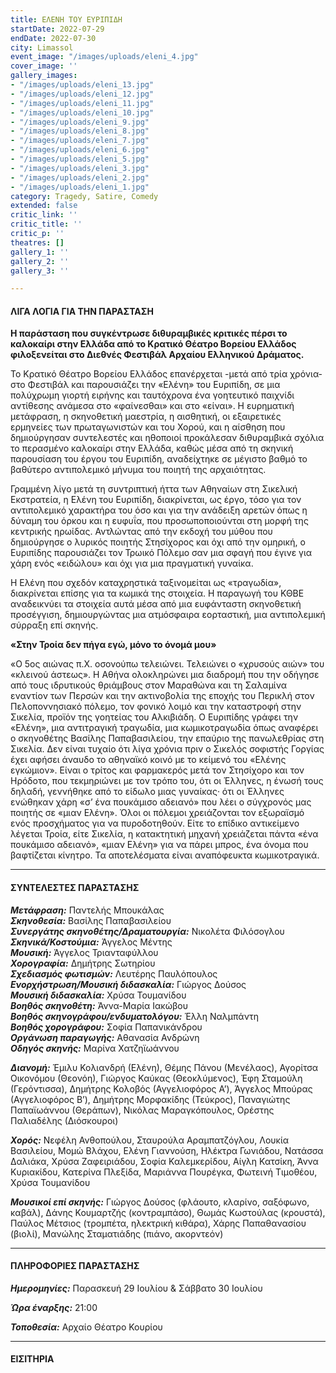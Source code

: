 ```yaml
---
title: ΕΛΕΝΗ ΤΟΥ ΕΥΡΙΠΙΔΗ
startDate: 2022-07-29
endDate: 2022-07-30
city: Limassol
event_image: "/images/uploads/eleni_4.jpg"
cover_image: ''
gallery_images:
- "/images/uploads/eleni_13.jpg"
- "/images/uploads/eleni_12.jpg"
- "/images/uploads/eleni_11.jpg"
- "/images/uploads/eleni_10.jpg"
- "/images/uploads/eleni_9.jpg"
- "/images/uploads/eleni_8.jpg"
- "/images/uploads/eleni_7.jpg"
- "/images/uploads/eleni_6.jpg"
- "/images/uploads/eleni_5.jpg"
- "/images/uploads/eleni_3.jpg"
- "/images/uploads/eleni_2.jpg"
- "/images/uploads/eleni_1.jpg"
category: Tragedy, Satire, Comedy
extended: false
critic_link: ''
critic_title: ''
critic_p: ''
theatres: []
gallery_1: ''
gallery_2: ''
gallery_3: ''

---
```

#### ΛΙΓΑ ΛΟΓΙΑ ΓΙΑ ΤΗΝ ΠΑΡΑΣΤΑΣΗ

**Η παράσταση που συγκέντρωσε διθυραμβικές κριτικές πέρσι το καλοκαίρι στην Ελλάδα από το Κρατικό Θέατρο Βορείου Ελλάδος φιλοξενείται στο Διεθνές Φεστιβάλ Αρχαίου Ελληνικού Δράματος.**

Το Κρατικό Θέατρο Βορείου Ελλάδος επανέρχεται -μετά από τρία χρόνια- στο Φεστιβάλ και παρουσιάζει την «Ελένη» του Ευριπίδη, σε μια πολύχρωμη γιορτή ειρήνης και ταυτόχρονα ένα γοητευτικό παιχνίδι αντίθεσης ανάμεσα στο «φαίνεσθαι» και στο «είναι». Η ευρηματική μετάφραση, η σκηνοθετική μαεστρία, η αισθητική, οι εξαιρετικές ερμηνείες των πρωταγωνιστών και του Χορού, και η αίσθηση που δημιούργησαν συντελεστές και ηθοποιοί προκάλεσαν διθυραμβικά σχόλια το περασμένο καλοκαίρι στην Ελλάδα, καθώς μέσα από τη σκηνική παρουσίαση του έργου του Ευριπίδη, αναδείχτηκε σε μέγιστο βαθμό το βαθύτερο αντιπολεμικό μήνυμα του ποιητή της αρχαιότητας.

Γραμμένη λίγο μετά τη συντριπτική ήττα των Αθηναίων στη Σικελική Εκστρατεία, η Ελένη του Ευριπίδη, διακρίνεται, ως έργο, τόσο για τον αντιπολεμικό χαρακτήρα του όσο και για την ανάδειξη αρετών όπως η δύναμη του όρκου και η ευφυΐα, που προσωποποιούνται στη μορφή της κεντρικής ηρωίδας. Αντλώντας από την εκδοχή του μύθου που δημιούργησε ο λυρικός ποιητής Στησίχορος και όχι από την ομηρική, ο Ευριπίδης παρουσιάζει τον Τρωικό Πόλεμο σαν μια σφαγή που έγινε για χάρη ενός «ειδώλου» και όχι για μια πραγματική γυναίκα.

Η Ελένη που σχεδόν καταχρηστικά ταξινομείται ως «τραγωδία», διακρίνεται επίσης για τα κωμικά της στοιχεία. Η παραγωγή του ΚΘΒΕ αναδεικνύει τα στοιχεία αυτά μέσα από μια ευφάνταστη σκηνοθετική προσέγγιση, δημιουργώντας μια ατμόσφαιρα εορταστική, μια αντιπολεμική σύρραξη επί σκηνής.

**«Στην Τροία δεν πήγα εγώ, μόνο το όνομά μου»**

«Ο 5ος αιώνας π.Χ. οσονούπω τελειώνει. Τελειώνει ο «χρυσούς αιών» του «κλεινού άστεως». Η Αθήνα ολοκληρώνει μια διαδρομή που την οδήγησε από τους ιδρυτικούς θριάμβους στον Μαραθώνα και τη Σαλαμίνα εναντίον των Περσών και την ακτινοβολία της εποχής του Περικλή στον Πελοποννησιακό πόλεμο, τον φονικό λοιμό και την καταστροφή στην Σικελία, προϊόν της γοητείας του Αλκιβιάδη. Ο Ευριπίδης γράφει την «Ελένη», μια αντιτραγική τραγωδία, μια κωμικοτραγωδία όπως αναφέρει ο σκηνοθέτης Βασίλης Παπαβασιλείου, την επαύριο της πανωλεθρίας στη Σικελία. Δεν είναι τυχαίο ότι λίγα χρόνια πριν ο Σικελός σοφιστής Γοργίας έχει αφήσει άναυδο το αθηναϊκό κοινό με το κείμενό του «Ελένης εγκώμιον». Είναι ο τρίτος και φαρμακερός μετά τον Στησίχορο και τον Ηρόδοτο, που τεκμηριώνει με τον τρόπο του, ότι οι Έλληνες, η ένωσή τους δηλαδή, γεννήθηκε από το είδωλο μιας γυναίκας· ότι οι Έλληνες ενώθηκαν χάρη «σ’ ένα πουκάμισο αδειανό» που λέει ο σύγχρονός μας ποιητής σε «μιαν Ελένη». Όλοι οι πόλεμοι χρειάζονται τον εξωραϊσμό ενός προσχήματος για να πυροδοτηθούν. Είτε το επίδικο αντικείμενο λέγεται Τροία, είτε Σικελία, η κατακτητική μηχανή χρειάζεται πάντα «ένα πουκάμισο αδειανό», «μιαν Ελένη» για να πάρει μπρος, ένα όνομα που βαφτίζεται κίνητρο. Τα αποτελέσματα είναι αναπόφευκτα κωμικοτραγικά.

***

#### ΣΥΝΤΕΛΕΣΤΕΣ ΠΑΡΑΣΤΑΣΗΣ

**_Μετάφραση:_** Παντελής Μπουκάλας  
**_Σκηνοθεσία:_** Βασίλης Παπαβασιλείου  
**_Συνεργάτης σκηνοθέτης/Δραματουργία:_** Νικολέτα Φιλόσογλου  
**_Σκηνικά/Κοστούμια:_** Άγγελος Μέντης  
**_Μουσική:_** Άγγελος Τριανταφύλλου  
**_Χορογραφία:_** Δημήτρης Σωτηρίου  
**_Σχεδιασμός φωτισμών:_** Λευτέρης Παυλόπουλος  
**_Ενορχήστρωση/Μουσική διδασκαλία:_** Γιώργος Δούσος  
**_Μουσική διδασκαλία:_** Χρύσα Τουμανίδου  
**_Βοηθός σκηνοθέτη:_** Άννα-Μαρία Ιακώβου  
**_Βοηθός σκηνογράφου/ενδυματολόγου:_** Έλλη Ναλμπάντη  
**_Βοηθός χορογράφου:_** Σοφία Παπανικάνδρου  
**_Οργάνωση παραγωγής:_** Αθανασία Ανδρώνη  
**_Οδηγός σκηνής:_** Μαρίνα Χατζηϊωάννου

**_Διανομή:_** Έμιλυ Κολιανδρή (Ελένη), Θέμης Πάνου (Μενέλαος), Αγορίτσα Οικονόμου (Θεονόη), Γιώργος Καύκας (Θεοκλύμενος), Έφη Σταμούλη (Γερόντισσα), Δημήτρης Κολοβός (Αγγελιoφόρος A’), Άγγελος Μπούρας (Αγγελιoφόρος B’), Δημήτρης Μορφακίδης (Τεύκρος), Παναγιώτης Παπαϊωάννου (Θεράπων), Νικόλας Μαραγκόπουλος, Ορέστης Παλιαδέλης (Διόσκουροι)

**_Χορός:_** Νεφέλη Ανθοπούλου, Σταυρούλα Αραμπατζόγλου, Λουκία Βασιλείου, Μομώ Βλάχου, Ελένη Γιαννούση, Ηλέκτρα Γωνιάδου, Νατάσσα Δαλιάκα, Χρύσα Ζαφειριάδου, Σοφία Καλεμκερίδου, Αίγλη Κατσίκη, Άννα Κυριακίδου, Κατερίνα Πλεξίδα, Μαριάννα Πουρέγκα, Φωτεινή Τιμοθέου, Χρύσα Τουμανίδου

**_Μουσικοί επί σκηνής:_** Γιώργος Δούσος (φλάουτο, κλαρίνο, σαξόφωνο, καβάλ), Δάνης Κουμαρτζής (κοντραμπάσο), Θωμάς Κωστούλας (κρουστά), Παύλος Μέτσιος (τρομπέτα, ηλεκτρική κιθάρα), Χάρης Παπαθανασίου (βιολί), Μανώλης Σταματιάδης (πιάνο, ακορντεόν)

***

#### ΠΛΗΡΟΦΟΡΙΕΣ ΠΑΡΑΣΤΑΣΗΣ

**_Ημερομηνίες:_** Παρασκευή 29 Ιουλίου & Σάββατο 30 Ιουλίου

**_Ώρα έναρξης:_** 21:00

**_Τοποθεσία:_** Αρχαίο Θέατρο Κουρίου

***

#### ΕΙΣΙΤΗΡΙΑ